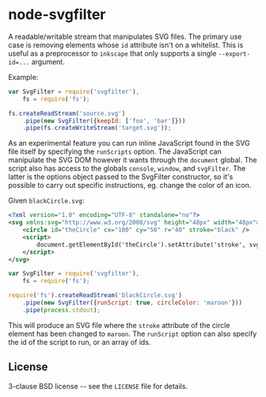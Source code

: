 node-svgfilter
==============

A readable/writable stream that manipulates SVG files. The primary use
case is removing elements whose `id` attribute isn't on a
whitelist. This is useful as a preprocessor to `inkscape` that only
supports a single `--export-id=...` argument.

Example:

```javascript
var SvgFilter = require('svgfilter'),
    fs = require('fs');

fs.createReadStream('source.svg')
    .pipe(new SvgFilter({keepId: ['foo', 'bar']}))
    .pipe(fs.createWriteStream('target.svg'));
```

As an experimental feature you can run inline JavaScript found in the
SVG file itself by specifying the `runScripts` option. The JavaScript
can manipulate the SVG DOM however it wants through the `document`
global. The script also has access to the globals `console`, `window`,
and `svgFilter`. The latter is the options object passed to the
SvgFilter constructor, so it's possible to carry out specific
instructions, eg. change the color of an icon.

Given `blackCircle.svg`:

```xml
<?xml version="1.0" encoding="UTF-8" standalone="no"?>
<svg xmlns:svg="http://www.w3.org/2000/svg" height="48px" width="48px">
    <circle id="theCircle" cx="100" cy="50" r="40" stroke="black" />
    <script>
        document.getElementById('theCircle').setAttribute('stroke', svgFilter.circleColor);
    </script>
</svg>
```

```javascript
var SvgFilter = require('svgfilter'),
    fs = require('fs');

require('fs').createReadStream('blackCircle.svg')
    .pipe(new SvgFilter({runScript: true, circleColor: 'maroon'}))
    .pipe(process.stdout);
```

This will produce an SVG file where the `stroke` attribute of the
circle element has been changed to `maroon`. The `runScript` option
can also specify the id of the script to run, or an array of ids.


License
-------

3-clause BSD license -- see the `LICENSE` file for details.
